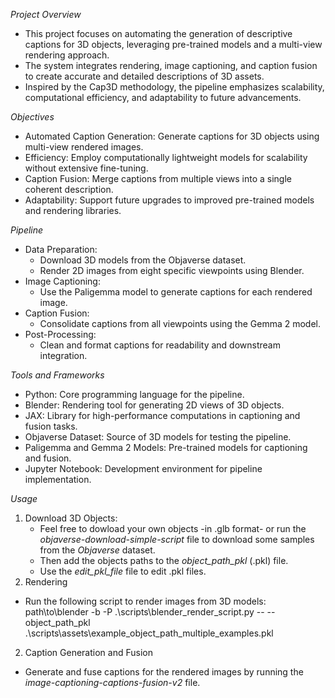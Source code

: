*Project Overview*
- This project focuses on automating the generation of descriptive captions for 3D objects, leveraging pre-trained models and a multi-view rendering approach.
- The system integrates rendering, image captioning, and caption fusion to create accurate and detailed descriptions of 3D assets.
- Inspired by the Cap3D methodology, the pipeline emphasizes scalability, computational efficiency, and adaptability to future advancements.

*Objectives*
- Automated Caption Generation: Generate captions for 3D objects using multi-view rendered images.
- Efficiency: Employ computationally lightweight models for scalability without extensive fine-tuning.
- Caption Fusion: Merge captions from multiple views into a single coherent description.
- Adaptability: Support future upgrades to improved pre-trained models and rendering libraries.

*Pipeline*
- Data Preparation:
  - Download 3D models from the Objaverse dataset.
  - Render 2D images from eight specific viewpoints using Blender.
- Image Captioning:
  - Use the Paligemma model to generate captions for each rendered image.
- Caption Fusion:
  - Consolidate captions from all viewpoints using the Gemma 2 model.
- Post-Processing:
  - Clean and format captions for readability and downstream integration.

*Tools and Frameworks*
- Python: Core programming language for the pipeline.
- Blender: Rendering tool for generating 2D views of 3D objects.
- JAX: Library for high-performance computations in captioning and fusion tasks.
- Objaverse Dataset: Source of 3D models for testing the pipeline.
- Paligemma and Gemma 2 Models: Pre-trained models for captioning and fusion.
- Jupyter Notebook: Development environment for pipeline implementation.

*Usage*
1. Download 3D Objects:
   - Feel free to dowload your own objects -in .glb format- or run the _objaverse-download-simple-script_ file to download some samples from the _Objaverse_ dataset.
   - Then add the objects paths to the _object_path_pkl_ (.pkl) file.
   - Use the _edit_pkl_file_ file to edit .pkl files.
2. Rendering
  - Run the following script to render images from 3D models:
  path\to\blender -b -P .\scripts\blender_render_script.py -- --object_path_pkl .\scripts\assets\example_object_path_multiple_examples.pkl
2. Caption Generation and Fusion
  - Generate and fuse captions for the rendered images by running the _image-captioning-captions-fusion-v2_ file.
